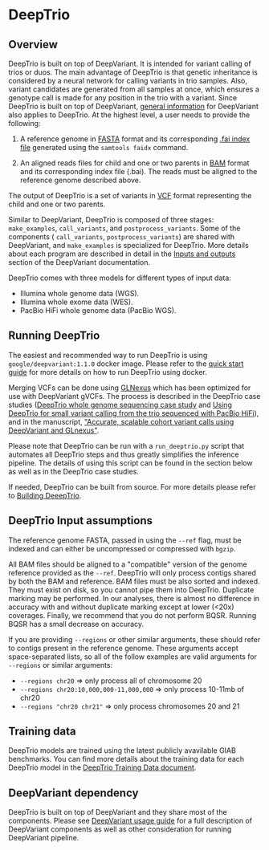 # DeepTrio

## Overview

DeepTrio is built on top of DeepVariant. It is intended for variant calling of
trios or duos. The main advantage of DeepTrio is that genetic inheritance is
considered by a neural network for calling variants in trio samples. Also,
variant candidates are generated from all samples at once, which ensures a
genotype call is made for any position in the trio with a variant. Since
DeepTrio is built on top of DeepVariant,
[general information](deepvariant-details.md) for DeepVariant also applies to
DeepTrio. At the highest level, a user needs to provide the following:

1.  A reference genome in [FASTA](https://en.wikipedia.org/wiki/FASTA_format)
    format and its corresponding
    [.fai index file](http://www.htslib.org/doc/faidx.html) generated using the
    `samtools faidx` command.

1.  An aligned reads files for child and one or two parents in
    [BAM](http://genome.sph.umich.edu/wiki/BAM) format and its corresponding
    index file (.bai). The reads must be aligned to the reference genome
    described above.

The output of DeepTrio is a set of variants in
[VCF](https://samtools.github.io/hts-specs/VCFv4.3.pdf) format representing the
child and one or two parents.

Similar to DeepVariant, DeepTrio is composed of three stages: `make_examples`,
`call_variants`, and `postprocess_variants`. Some of the components (
`call_variants`, `postprocess_variants`) are shared with DeepVariant, and
`make_examples` is specialized for DeepTrio. More details about each program are
described in detail in the
[Inputs and outputs](deepvariant-details.md#inputs-and-outputs) section of the
DeepVariant documentation.

DeepTrio comes with three models for different types of input data:

*   Illumina whole genome data (WGS).
*   Illumina whole exome data (WES).
*   PacBio HiFi whole genome data (PacBio WGS).

## Running DeepTrio

The easiest and recommended way to run DeepTrio is using
`google/deepvariant:1.1.0` docker image. Please refer to the
[quick start guide](deeptrio-quick-start.md) for more details on how to run
DeepTrio using docker.

Merging VCFs can be done using
[GLNexus](https://github.com/dnanexus-rnd/GLnexus) which has been optimized for
use with DeepVariant gVCFs. The process is described in the DeepTrio case
studies
([DeepTrio whole genome sequencing case study](deeptrio-wgs-case-study.md) and
[Using DeepTrio for small variant calling from the trio sequenced with PacBio
HiFi](deeptrio-pacbio-case-study.md)), and in the manuscript,
["Accurate, scalable cohort variant calls using DeepVariant and GLnexus"](https://www.biorxiv.org/content/10.1101/2020.02.10.942086v2).

Please note that DeepTrio can be run with a `run_deeptrio.py` script that
automates all DeepTrio steps and thus greatly simplifies the inference pipeline.
The details of using this script can be found in the section below as well as in
the DeepTrio case studies.

If needed, DeepTrio can be built from source. For more details please refer to
[Building DeeepTrio](deeptrio-build-test.md).

## DeepTrio Input assumptions

The reference genome FASTA, passed in using the `--ref` flag, must be indexed
and can either be uncompressed or compressed with `bgzip`.

All BAM files should be aligned to a "compatible" version of the genome
reference provided as the `--ref`. DeepTrio will only process contigs shared by
both the BAM and reference. BAM files must be also sorted and indexed. They must
exist on disk, so you cannot pipe them into DeepTrio. Duplicate marking may be
performed. In our analyses, there is almost no difference in accuracy with and
without duplicate marking except at lower (<20x) coverages. Finally, we
recommend that you do not perform BQSR. Running BQSR has a small decrease on
accuracy.

If you are providing `--regions` or other similar arguments, these should refer
to contigs present in the reference genome. These arguments accept
space-separated lists, so all of the follow examples are valid arguments for
`--regions` or similar arguments:

*   `--regions chr20` => only process all of chromosome 20
*   `--regions chr20:10,000,000-11,000,000` => only process 10-11mb of chr20
*   `--regions "chr20 chr21"` => only process chromosomes 20 and 21

## Training data

DeepTrio models are trained using the latest publicly avavilable GIAB
benchmarks. You can find more details about the training data for each DeepTrio
model in the
[DeepTrio Training Data document](deeptrio-details-training-data.md).

## DeepVariant dependency

DeepTrio is built on top of DeepVariant and they share most of the components.
Please see [DeepVariant usage guide](deepvariant-details.md) for a full
description of DeepVariant components as well as other consideration for running
DeepVariant pipeline.
